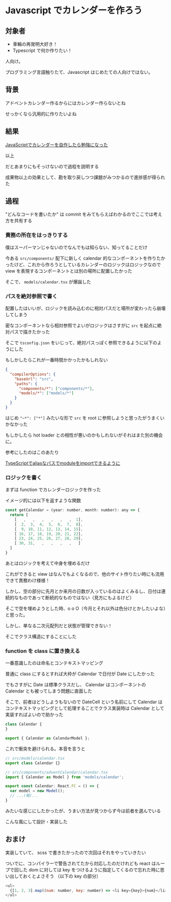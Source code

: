 # Javascript でカレンダーを作ろう

## 対象者

* 車輪の再発明大好き！
* Typescript で何か作りたい！

人向け。

プログラミング言語触りたて、Javascript はじめたての人向けではない。

## 背景

アドベントカレンダー作るからにはカレンダー作らないとね

せっかくなら汎用的に作りたいよね

## 結果

[JavaScriptでカレンダーを自作したら勉強になった](https://qiita.com/kan_dai/items/b1850750b883f83b9bee)

以上

だとあまりにもそっけないので過程を説明する

成果物以上の効果として、勘を取り戻しつつ課題がみつかるので進捗感が得られた

## 過程

"どんなコードを書いたか" は commit をみてもらえばわかるのでここでは考え方を共有する

### 責務の所在をはっきりする

僕はスーパーマンじゃないのでなんでもは知らない、知ってることだけ

今ある `src/components/` 配下に新しく calendar 的なコンポーネントを作りたかったけど、これから作ろうとしているカレンダーのロジックはロジックなので view を表現するコンポーネントとは別の場所に配置したかった

そこで、 `models/calendar.tsx` が爆誕した

### パスを絶対参照で書く

配置したはいいが、ロジックを読み込むのに相対パスだと場所が変わったら崩壊してしまう

密なコンポーネントなら相対参照でよいがロジックはさすがに `src` を起点に絶対パスで描きたかった

そこで `tsconfig.json` をいじって、絶対パスっぽく参照できるように以下のようにした

もしかしたらこれが一番時間かかったかもしれない

```json
{
  "compilerOptions": {
    "baseUrl": "src",
    "paths": {
      "components/*": ["components/*"],
      "models/*": ["models/*"]
    }
  }
}
```

はじめ `"~*": ["*"]` みたいな形で `src` を root に参照しようと思ったがうまくいかなかった

もしかしたら hot loader との相性が悪いのかもしれないがそれはまた別の機会に。

参考にしたのはこのあたり

[TypeScriptでaliasなパスでmoduleをimportできるように](https://qiita.com/nju33/items/cf924f7b6bb513bef8a2)

### ロジックを書く

まずは function でカレンダーロジックを作った

イメージ的には以下を返すような関数

```javascript
const getCalendar = (year: number, month: number): any => {
  return [
    [   ,   ,   ,   ,   ,   ,  1],
    [  2,  3,  4,  5,  6,  7,  8],
    [  9, 10, 11, 12, 13, 14, 15],
    [ 16, 17, 18, 19, 20, 21, 22],
    [ 23, 24, 25, 26, 27, 28, 29],
    [ 30, 31,   ,   ,   ,   ,   ]
  ]
}
```

あとはロジックを考えて中身を埋めるだけ

これができると view はなんでもよくなるので、他のサイト作りたい時にも流用できて責務わけ様様！

しかし、空の部分に先月とか来月の日数が入っているのはよくみるし、日付は連続的なものであって断続的なものではない（見方にもよるけど）

そこで空を埋めようとした時、o o O（今月とそれ以外は色分けとかしたいよな）と思った。

しかし、単なる二次元配列だと状態が管理できない！

そこでクラス構造にすることにした

### function を class に置き換える

一番意識したのは命名とコンテキストマッピング

普通に class にするとすれば大枠が Calendar で日付が Date にしたかった

でもさすがに Date は標準クラスだし、 Calendar はコンポーネントの Calendar とも被ってしまう問題に直面した

そこで、前者はどうしようもないので DateCell という名前にして Calendar はコンテキストマッピングとして処理することでクラス実装時は Calendar として実装すればよいので助かった

```javascript
class Calendar {
}

export { Calendar as CalendarModel };
```

これで衝突を避けられる。本音を言うと

```javascript
// src/models/calendar.tsx
export class Calendar {}

// src/components/adventCalendar/calendar.tsx
import { Calendar as Model } from 'models/calendar';

export const Calendar: React.FC = () => {
  var model = new Model();
  // ...(略)...
}

```

みたいな感じにしたかったが、うまい方法が見つからず今は前者を選んでいる

こんな風にして設計・実装した

## おまけ

実装していて、 scss で書きたかったので次回はそれをやっていきたい

ついでに、コンパイラーで警告されてたから対応したのだけれども react はループで回した dom に対しては key をつけるように指定してくるので忘れた時に思い出しておくとよさそう
（以下の key の部分）

```javascript
<ul>
  {[1, 2, 3].map((num: number, key: number) => <li key={key}>{num}</li>)}
</ul>
```
